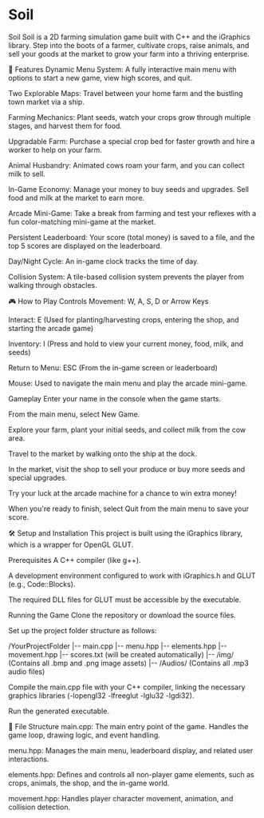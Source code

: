 # Soil
Soil
Soil is a 2D farming simulation game built with C++ and the iGraphics library. Step into the boots of a farmer, cultivate crops, raise animals, and sell your goods at the market to grow your farm into a thriving enterprise.

🌟 Features
Dynamic Menu System: A fully interactive main menu with options to start a new game, view high scores, and quit.

Two Explorable Maps: Travel between your home farm and the bustling town market via a ship.

Farming Mechanics: Plant seeds, watch your crops grow through multiple stages, and harvest them for food.

Upgradable Farm: Purchase a special crop bed for faster growth and hire a worker to help on your farm.

Animal Husbandry: Animated cows roam your farm, and you can collect milk to sell.

In-Game Economy: Manage your money to buy seeds and upgrades. Sell food and milk at the market to earn more.

Arcade Mini-Game: Take a break from farming and test your reflexes with a fun color-matching mini-game at the market.

Persistent Leaderboard: Your score (total money) is saved to a file, and the top 5 scores are displayed on the leaderboard.

Day/Night Cycle: An in-game clock tracks the time of day.

Collision System: A tile-based collision system prevents the player from walking through obstacles.

🎮 How to Play
Controls
Movement: W, A, S, D or Arrow Keys

Interact: E (Used for planting/harvesting crops, entering the shop, and starting the arcade game)

Inventory: I (Press and hold to view your current money, food, milk, and seeds)

Return to Menu: ESC (From the in-game screen or leaderboard)

Mouse: Used to navigate the main menu and play the arcade mini-game.

Gameplay
Enter your name in the console when the game starts.

From the main menu, select New Game.

Explore your farm, plant your initial seeds, and collect milk from the cow area.

Travel to the market by walking onto the ship at the dock.

In the market, visit the shop to sell your produce or buy more seeds and special upgrades.

Try your luck at the arcade machine for a chance to win extra money!

When you're ready to finish, select Quit from the main menu to save your score.

🛠️ Setup and Installation
This project is built using the iGraphics library, which is a wrapper for OpenGL GLUT.

Prerequisites
A C++ compiler (like g++).

A development environment configured to work with iGraphics.h and GLUT (e.g., Code::Blocks).

The required DLL files for GLUT must be accessible by the executable.

Running the Game
Clone the repository or download the source files.

Set up the project folder structure as follows:

/YourProjectFolder
|-- main.cpp
|-- menu.hpp
|-- elements.hpp
|-- movement.hpp
|-- scores.txt      (will be created automatically)
|-- /img/           (Contains all .bmp and .png image assets)
|-- /Audios/        (Contains all .mp3 audio files)


Compile the main.cpp file with your C++ compiler, linking the necessary graphics libraries (-lopengl32 -lfreeglut -lglu32 -lgdi32).

Run the generated executable.

📂 File Structure
main.cpp: The main entry point of the game. Handles the game loop, drawing logic, and event handling.

menu.hpp: Manages the main menu, leaderboard display, and related user interactions.

elements.hpp: Defines and controls all non-player game elements, such as crops, animals, the shop, and the in-game world.

movement.hpp: Handles player character movement, animation, and collision detection.
